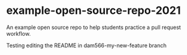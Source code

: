 # example-open-source-repo-2021

An example open source repo to help students practice a pull request workflow.

Testing editing the README in dam566-my-new-feature branch
